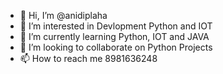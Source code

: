 - 👋 Hi, I’m @anidiplaha
- 👀 I’m interested in Devlopment Python and IOT
- 🌱 I’m currently learning Python, IOT and JAVA
- 💞️ I’m looking to collaborate on Python Projects
- 📫 How to reach me 8981636248

<!---
anidiplaha/anidiplaha is a ✨ special ✨ repository because its `README.md` (this file) appears on your GitHub profile.
You can click the Preview link to take a look at your changes.
--->

